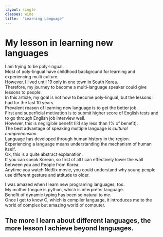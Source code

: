 ```yaml
---
layout: single
classes: wide
title:  "Learning Language"
---
```


# My lesson in learning new languages

I am trying to be poly-lingual. \
Most of poly-lingual have childhood background for learning and experiencing multi culture. \
However, I lived until 19 only in one town in South Korea. \
Therefore, my journey to become a multi-language speaker could give lessons to people. \
In this article, my goal is not how to become poly-lingual, but the lessons I had for the last 10 years. \
Prevalent reason of learning new language is to get the better job. \
First and superficial motivation is to submit higher score of English tests and to go through English job interview well. \
However, this is negligible benefit (I’d say less than 1% of benefit). \
The best advantage of speaking multiple language is *cultural comprehension*. \
Language has developed through human history in the region.  \
Experiencing a language means understanding the mechanism of human itself. \
Ok, this is a quite abstract explanation. \
If you can speak Korean, so first of all I can effectively lower the wall between you and People from Korea.  \
Anytime you watch Netflix movie, you could understand why young people use different gesture and attitude to older.  

I was amazed when I learn new programing languages, too. \
My mother tongue is python, which is interpreter language. \
Benefit of dynamic typing has been so natural to me. \
Once I get to know C, which is compiler language, it introduces me to the world of complex but amazing world of computer. 

## The more I learn about different languages, the more lesson I achieve beyond languages.
